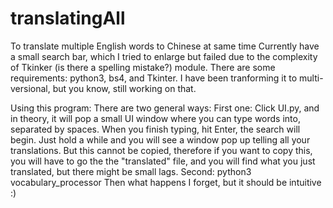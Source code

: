 # translatingAll
To translate multiple English words to Chinese at same time
Currently have a small search bar, which I tried to enlarge but failed due to the complexity of Tkinker (is there a spelling mistake?) module.
There are some requirements: python3, bs4, and Tkinter.
I have been tranforming it to multi-versional, but you know, still working on that.

Using this program:
There are two general ways:
First one:
  Click UI.py, and in theory, it will pop a small UI window where you can type words into, separated by spaces. When you finish typing, hit Enter, the search will begin. Just hold a while and you will see a window pop up telling all your translations. But this cannot be copied, therefore if you want to copy this, you will have to go the the "translated" file, and you will find what you just translated, but there might be small lags.
Second:
  python3 vocabulary_processor
  Then what happens I forget, but it should be intuitive :)
  
